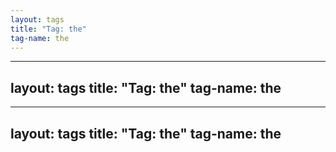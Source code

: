 ```yaml
---
layout: tags
title: "Tag: the"
tag-name: the
---
```

---
layout: tags
title: "Tag: the"
tag-name: the
---
---
layout: tags
title: "Tag: the"
tag-name: the
---

